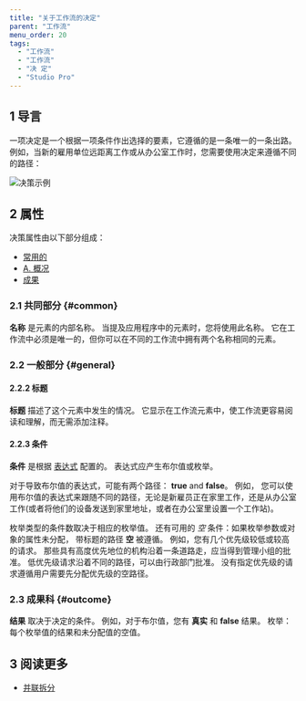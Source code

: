 ```yaml
---
title: "关于工作流的决定"
parent: "工作流"
menu_order: 20
tags:
  - "工作流"
  - "工作流"
  - "决 定"
  - "Studio Pro"
---
```


## 1 导言

一项决定是一个根据一项条件作出选择的要素，它遵循的是一条唯一的一条出路。 例如，当新的雇用单位远距离工作或从办公室工作时，您需要使用决定来遵循不同的路径：

![决策示例](attachments/decision-in-workflows/decision-example.jpg)

## 2 属性

决策属性由以下部分组成：

* [常用的](#common)
* [A. 概况](#general)
* [成果](#outcome)

### 2.1 共同部分 {#common}

**名称** 是元素的内部名称。 当提及应用程序中的元素时，您将使用此名称。 它在工作流中必须是唯一的，但你可以在不同的工作流中拥有两个名称相同的元素。

### 2.2 一般部分 {#general}

#### 2.2.2 标题

**标题** 描述了这个元素中发生的情况。 它显示在工作流元素中，使工作流更容易阅读和理解，而无需添加注释。

#### 2.2.3 条件

**条件** 是根据 [表达式](expressions) 配置的。 表达式应产生布尔值或枚举。

对于导致布尔值的表达式，可能有两个路径： **true** and **false**。 例如， 您可以使用布尔值的表达式来跟随不同的路径，无论是新雇员正在家里工作，还是从办公室工作(或者将他们的设备发送到家里地址，或者在办公室里设置一个工作站)。

枚举类型的条件数取决于相应的枚举值。 还有可用的 *空* 条件：如果枚举参数或对象的属性未分配， 带标题的路径 **空** 被遵循。 例如，您有几个优先级较低或较高的请求。 那些具有高度优先地位的机构沿着一条道路走，应当得到管理小组的批准。 低优先级请求沿着不同的路径，可以由行政部门批准。 没有指定优先级的请求遵循用户需要先分配优先级的空路径。

### 2.3 成果科 {#outcome}

**结果** 取决于决定的条件。 例如，对于布尔值，您有 **真实** 和 **false** 结果。 枚举：每个枚举值的结果和未分配值的空值。

## 3 阅读更多

* [并联拆分](parallel-split)